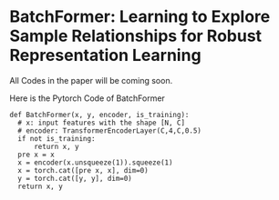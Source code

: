 # BatchFormer: Learning to Explore Sample Relationships for Robust Representation Learning

All Codes in the paper will be coming soon.

Here is the Pytorch Code of BatchFormer

    def BatchFormer(x, y, encoder, is_training):
      # x: input features with the shape [N, C]
      # encoder: TransformerEncoderLayer(C,4,C,0.5) 
      if not is_training:
          return x, y 
      pre x = x
      x = encoder(x.unsqueeze(1)).squeeze(1) 
      x = torch.cat([pre x, x], dim=0)
      y = torch.cat([y, y], dim=0)
      return x, y
